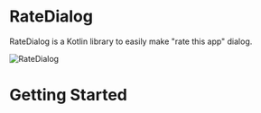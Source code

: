 # RateDialog
RateDialog is a Kotlin library to easily make "rate this app" dialog.

![RateDialog](https://i.imgur.com/bVgI3W9.png)

# Getting Started
